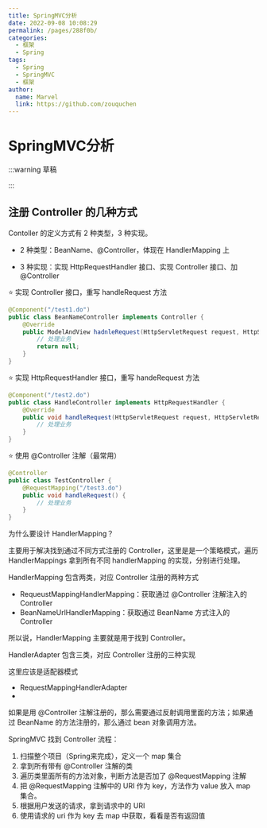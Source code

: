 ```yaml
---
title: SpringMVC分析
date: 2022-09-08 10:08:29
permalink: /pages/288f0b/
categories:
  - 框架
  - Spring
tags:
  - Spring
  - SpringMVC
  - 框架
author: 
  name: Marvel
  link: https://github.com/zouquchen
---
```

# SpringMVC分析

:::warning 草稿

:::

## 注册 Controller 的几种方式

Contoller 的定义方式有 2 种类型，3 种实现。

- 2 种类型：BeanName、@Controller，体现在 HandlerMapping 上

- 3 种实现：实现 HttpRequestHandler 接口、实现 Controller 接口、加 @Controller

⭐ 实现 Controller 接口，重写 handleRequest 方法

```java
@Component("/test1.do")
public class BeanNameController implements Controller {
	@Override
	public ModelAndView hadnleRequest(HttpServletRequest request, HttpServletResponse response) throws Exception {
		// 处理业务
        return null;
	}
}
```

⭐ 实现 HttpRequestHandler 接口，重写 handeRequest 方法

```java
@Component("/test2.do")
public class HandleController implements HttpRequestHandler {
    @Override
    public void handleRequest(HttpServletRequest request, HttpServletResponse response) {
        // 处理业务
    }
}
```

⭐ 使用 @Controller 注解（最常用）

```java
@Controller
public class TestController {
	@RequestMapping("/test3.do")
    public void handleRequest() {
        // 处理业务
    }
}
```



为什么要设计 HandlerMapping？ 

主要用于解决找到通过不同方式注册的 Controller，这里是是一个策略模式，遍历 HandlerMappings 拿到所有不同 handlerMapping 的实现，分别进行处理。

HandlerMapping 包含两类，对应 Controller 注册的两种方式

- RequeustMappingHandlerMapping：获取通过 @Controller 注解注入的 Controller
- BeanNameUrlHandlerMapping：获取通过 BeanName 方式注入的 Controller

所以说，HandlerMapping 主要就是用于找到 Controller。



HandlerAdapter 包含三类，对应 Controller 注册的三种实现

这里应该是适配器模式

- RequestMappingHandlerAdapter
- 



如果是用 @Controller 注解注册的，那么需要通过反射调用里面的方法；如果通过 BeanName 的方法注册的，那么通过 bean 对象调用方法。



SpringMVC 找到 Controller 流程：

1. 扫描整个项目（Spring来完成），定义一个 map 集合
2. 拿到所有带有 @Controller 注解的类
3. 遍历类里面所有的方法对象，判断方法是否加了 @RequestMapping 注解
4. 把 @RequestMapping 注解中的 URI 作为 key，方法作为 value 放入 map 集合。
5. 根据用户发送的请求，拿到请求中的 URI
6. 使用请求的 uri 作为 key 去 map 中获取，看看是否有返回值